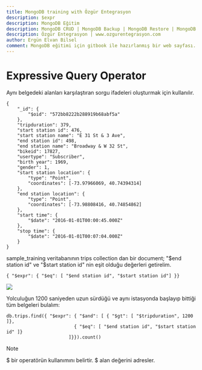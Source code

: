```yaml
---
title: MongoDB training with Özgür Entegrasyon
description: $expr
description: MongoDB Eğitim
description: MongoDB CRUD | MongoDB Backup | MongoDB Restore | MongoDB Replica Set
description: Özgür Entegrasyon | www.ozgurentegrasyon.com
author: Ergün Elvan Bilsel
comment: MongoDB eğitimi için gitbook ile hazırlanmış bir web sayfası. A gitbook web page for MongoDB Training.
---
```


# Expressive Query Operator

Aynı belgedeki alanları karşılaştıran sorgu ifadeleri oluşturmak için kullanılır.

```text
{
    "_id": {
        "$oid": "572bb8222b288919b68abf5a"
    },
    "tripduration": 379,
    "start station id": 476,
    "start station name": "E 31 St & 3 Ave",
    "end station id": 498,
    "end station name": "Broadway & W 32 St",
    "bikeid": 17827,
    "usertype": "Subscriber",
    "birth year": 1969,
    "gender": 1,
    "start station location": {
        "type": "Point",
        "coordinates": [-73.97966069, 40.74394314]
    },
    "end station location": {
        "type": "Point",
        "coordinates": [-73.98808416, 40.74854862]
    },
    "start time": {
        "$date": "2016-01-01T00:00:45.000Z"
    },
    "stop time": {
        "$date": "2016-01-01T00:07:04.000Z"
    }
}
```

sample\_training veritabanının trips collection dan bir document; "$end station id" ve "$start station id" nin eşit olduğu değerleri getirelim.

```text
{ "$expr": { "$eq": [ "$end station id", "$start station id"] }}
```

![](gitbook/images/assets/trips.png)

Yolculuğun 1200 saniyeden uzun sürdüğü ve aynı istasyonda başlayıp bittiği tüm belgeleri bulalım:

```text
db.trips.find({ "$expr": { "$and": [ { "$gt": [ "$tripduration", 1200 ]},
                         { "$eq": [ "$end station id", "$start station id" ]}
                       ]}}).count()
```

> [!NOTE]
> $ bir operatörün kullanımını belirtir.
> $  alan değerini adresler.



